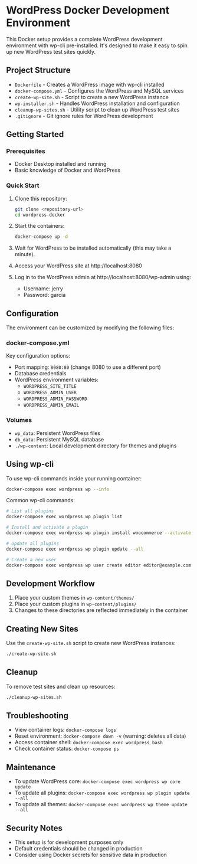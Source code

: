 # WordPress Docker Development Environment

This Docker setup provides a complete WordPress development environment with wp-cli pre-installed. It's designed to make it easy to spin up new WordPress test sites quickly.

## Project Structure

- `Dockerfile` - Creates a WordPress image with wp-cli installed
- `docker-compose.yml` - Configures the WordPress and MySQL services
- `create-wp-site.sh` - Script to create a new WordPress instance
- `wp-installer.sh` - Handles WordPress installation and configuration
- `cleanup-wp-sites.sh` - Utility script to clean up WordPress test sites
- `.gitignore` - Git ignore rules for WordPress development

## Getting Started

### Prerequisites

- Docker Desktop installed and running
- Basic knowledge of Docker and WordPress

### Quick Start

1. Clone this repository:
   ```bash
   git clone <repository-url>
   cd wordpress-docker
   ```

2. Start the containers:
   ```bash
   docker-compose up -d
   ```

3. Wait for WordPress to be installed automatically (this may take a minute).

4. Access your WordPress site at http://localhost:8080

5. Log in to the WordPress admin at http://localhost:8080/wp-admin using:
   - Username: jerry
   - Password: garcia

## Configuration

The environment can be customized by modifying the following files:

### docker-compose.yml

Key configuration options:
- Port mapping: `8080:80` (change 8080 to use a different port)
- Database credentials
- WordPress environment variables:
  - `WORDPRESS_SITE_TITLE`
  - `WORDPRESS_ADMIN_USER`
  - `WORDPRESS_ADMIN_PASSWORD`
  - `WORDPRESS_ADMIN_EMAIL`

### Volumes

- `wp_data`: Persistent WordPress files
- `db_data`: Persistent MySQL database
- `./wp-content`: Local development directory for themes and plugins

## Using wp-cli

To use wp-cli commands inside your running container:

```bash
docker-compose exec wordpress wp --info
```

Common wp-cli commands:

```bash
# List all plugins
docker-compose exec wordpress wp plugin list

# Install and activate a plugin
docker-compose exec wordpress wp plugin install woocommerce --activate

# Update all plugins
docker-compose exec wordpress wp plugin update --all

# Create a new user
docker-compose exec wordpress wp user create editor editor@example.com --role=editor
```

## Development Workflow

1. Place your custom themes in `wp-content/themes/`
2. Place your custom plugins in `wp-content/plugins/`
3. Changes to these directories are reflected immediately in the container

## Creating New Sites

Use the `create-wp-site.sh` script to create new WordPress instances:

```bash
./create-wp-site.sh
```

## Cleanup

To remove test sites and clean up resources:

```bash
./cleanup-wp-sites.sh
```

## Troubleshooting

- View container logs: `docker-compose logs`
- Reset environment: `docker-compose down -v` (warning: deletes all data)
- Access container shell: `docker-compose exec wordpress bash`
- Check container status: `docker-compose ps`

## Maintenance

- To update WordPress core: `docker-compose exec wordpress wp core update`
- To update all plugins: `docker-compose exec wordpress wp plugin update --all`
- To update all themes: `docker-compose exec wordpress wp theme update --all`

## Security Notes

- This setup is for development purposes only
- Default credentials should be changed in production
- Consider using Docker secrets for sensitive data in production
